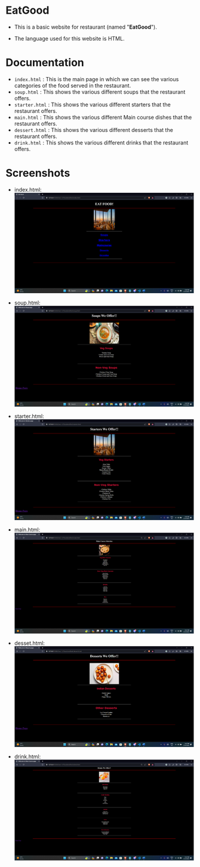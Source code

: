 
# EatGood
- This is a basic website for restaurant (named "**EatGood**"). 

- The language used for this website is HTML.

# Documentation
- `index.html` : This is the main page in which we can see the various categories of the food served in the restaurant.
- `soup.html` : This shows the various different soups that the restaurant offers.
- `starter.html` : This shows the various different starters that the restaurant offers.
- `main.html` : This shows the various different Main course dishes that the restaurant offers.
- `dessert.html` : This shows the various different desserts that the restaurant offers.
- `drink.html` : This shows the various different drinks that the restaurant offers.

# Screenshots

- index.html:
![Index](../attachments/images/index.png)

- soup.html:
![Soup](../attachments/images/soup.png)

- starter.html:
![Starter](../attachments/images/starter.png)

- main.html:
![Main](../attachments/images/main.png)

- desset.html:
![Desert](../attachments/images/desert.png)

- drink.html:
![Drink](../attachments/images/drink.png)